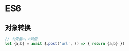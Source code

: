 # ES6

## 对象转换

```javascript
// 为变量a，b赋值
let {a,b} = await $.post('url', () => { return {a,b} })
```
